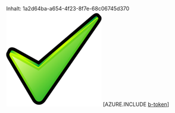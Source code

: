 Inhalt: 1a2d64ba-a654-4f23-8f7e-68c06745d370![Bild](61654251-9ae6-43c2-a6f1-6a10ae4d88aa.png)
[AZURE.INCLUDE [b-token](e9365004-17b2-4b59-863f-e3902c23be0d.md)]
